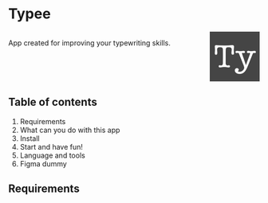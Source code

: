 # Typee

<div style="display: flex; justify-content: space-between;">
<div>
<p>App created for improving your typewriting skills.<p>
</div>
<img src="./public/apple-touch-icon.png" style="object-fit:cover; width: 100px; height: 100px;">
</div>



## Table of contents

1. Requirements
2. What can you do with this app
3. Install
4. Start and have fun!
5. Language and tools
6. Figma dummy

## Requirements




